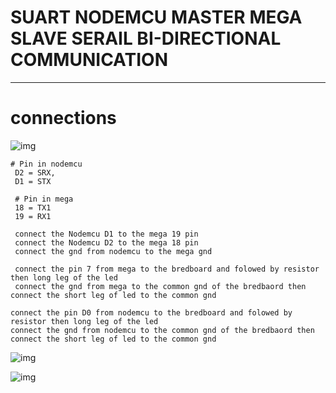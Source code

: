 # SUART NODEMCU MASTER MEGA SLAVE SERAIL BI-DIRECTIONAL COMMUNICATION 

----

# connections 

![img]()
```
# Pin in nodemcu 
 D2 = SRX,
 D1 = STX

 # Pin in mega
 18 = TX1
 19 = RX1

 connect the Nodemcu D1 to the mega 19 pin 
 connect the Nodemcu D2 to the mega 18 pin 
 connect the gnd from nodemcu to the mega gnd 

 connect the pin 7 from mega to the bredboard and folowed by resistor then long leg of the led 
 connect the gnd from mega to the common gnd of the bredbaord then connect the short leg of led to the common gnd 

connect the pin D0 from nodemcu to the bredboard and folowed by resistor then long leg of the led 
connect the gnd from nodemcu to the common gnd of the bredbaord then connect the short leg of led to the common gnd 

```

![img]()

![img]()